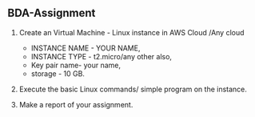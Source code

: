 ## BDA-Assignment
1. Create an Virtual Machine - Linux instance in AWS Cloud /Any cloud
   - INSTANCE NAME - YOUR NAME, 
   - INSTANCE TYPE - t2.micro/any other also,
   - Key pair name- your name,
   - storage - 10 GB.

2. Execute the basic Linux commands/ simple program on the instance.
3. Make a report of your assignment.
